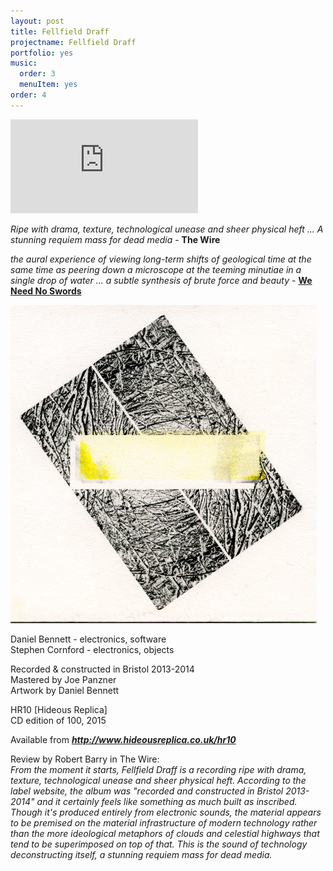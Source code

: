 ```yaml
---
layout: post
title: Fellfield Draff
projectname: Fellfield Draff
portfolio: yes
music: 
  order: 3
  menuItem: yes
order: 4
---
```


<div class="ytcontainer">
<iframe src="https://www.youtube.com/embed/NgFk4ftIhsA" frameborder="0" class="ytvideo" allow="autoplay; encrypted-media" allowfullscreen></iframe>
</div>


*Ripe with drama, texture, technological unease and sheer physical heft  ... A stunning requiem mass for dead media*  - **The Wire**

*the aural experience of viewing long-term shifts of geological time at the same time as peering down a microscope at the teeming minutiae in a single drop of water ... a subtle synthesis of brute force and beauty* - [**We Need No Swords**](https://weneednoswords.wordpress.com/2016/07/07/more-extraction/)

![album art](./draff.jpg)

Daniel Bennett - electronics, software  
Stephen Cornford - electronics, objects  

Recorded & constructed in Bristol 2013-2014  
Mastered by Joe Panzner  
Artwork by Daniel Bennett  

HR10 [Hideous Replica]  
CD edition of 100, 2015  



Available from ***<a href="http://www.hideousreplica.co.uk/hr10">http://www.hideousreplica.co.uk/hr10</a>***


Review by Robert Barry in The Wire:  
*From the moment it starts, Fellfield Draff is a recording ripe with drama, texture, technological unease and sheer physical heft. According to the label website, the album was "recorded and constructed in Bristol 2013-2014" and it certainly feels like something as much built as inscribed. Though it's produced entirely from electronic sounds, the material appears to be premised on the material infrastructure of modern technology rather than the more ideological metaphors of clouds and celestial highways that tend to be superimposed on top of that. This is the sound of technology deconstructing itself, a stunning requiem mass for dead media.*
